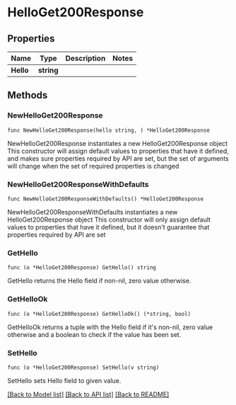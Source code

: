 # HelloGet200Response

## Properties

Name | Type | Description | Notes
------------ | ------------- | ------------- | -------------
**Hello** | **string** |  | 

## Methods

### NewHelloGet200Response

`func NewHelloGet200Response(hello string, ) *HelloGet200Response`

NewHelloGet200Response instantiates a new HelloGet200Response object
This constructor will assign default values to properties that have it defined,
and makes sure properties required by API are set, but the set of arguments
will change when the set of required properties is changed

### NewHelloGet200ResponseWithDefaults

`func NewHelloGet200ResponseWithDefaults() *HelloGet200Response`

NewHelloGet200ResponseWithDefaults instantiates a new HelloGet200Response object
This constructor will only assign default values to properties that have it defined,
but it doesn't guarantee that properties required by API are set

### GetHello

`func (o *HelloGet200Response) GetHello() string`

GetHello returns the Hello field if non-nil, zero value otherwise.

### GetHelloOk

`func (o *HelloGet200Response) GetHelloOk() (*string, bool)`

GetHelloOk returns a tuple with the Hello field if it's non-nil, zero value otherwise
and a boolean to check if the value has been set.

### SetHello

`func (o *HelloGet200Response) SetHello(v string)`

SetHello sets Hello field to given value.



[[Back to Model list]](../README.md#documentation-for-models) [[Back to API list]](../README.md#documentation-for-api-endpoints) [[Back to README]](../README.md)



